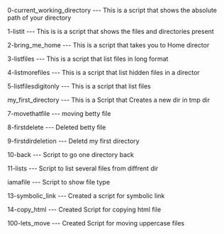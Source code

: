 0-current_working_directory --- This is a script that shows the absolute path of your directory

1-listit --- This is is a script that shows the files and directories present 

2-bring_me_home --- This is a script that takes you to Home director

3-listfiles --- This is a script that list files in long format

4-listmorefiles --- This is a script that list hidden files in a director

5-listfilesdigitonly --- This is a script that list files

my_first_directory --- This is a Script that Creates a new dir in tmp dir

7-movethatfile --- moving betty file

8-firstdelete --- Deleted betty file

9-firstdirdeletion --- Deletd my first directory

10-back --- Script to go one directory back

11-lists --- Script to list several files from diffrent dir

iamafile --- Script to show file type

13-symbolic_link --- Created a script for symbolic link

14-copy_html --- Created Script for copying html file

100-lets_move --- Created Script for moving uppercase files


